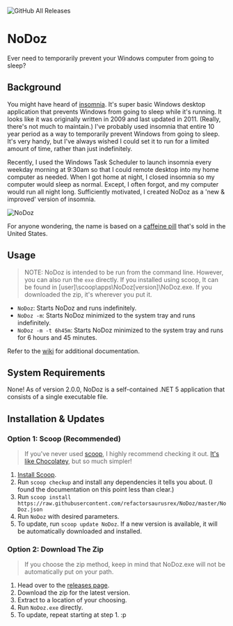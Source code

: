 ![GitHub All Releases](https://img.shields.io/github/downloads/refactorsaurusrex/nodoz/total?style=for-the-badge)

# NoDoz
Ever need to temporarily prevent your Windows computer from going to sleep? 

## Background

You might have heard of [insomnia](https://dlaa.me/Insomnia/). It's super basic Windows desktop application that prevents Windows from going to sleep while it's running. It looks like it was originally written in 2009 and last updated in 2011. (Really, there's not much to maintain.) I've probably used insomnia that entire 10 year period as a way to temporarily prevent Windows from going to sleep. It's very handy, but I've always wished I could set it to run for a limited amount of time, rather than just indefinitely. 

Recently, I used the Windows Task Scheduler to launch insomnia every weekday morning at 9:30am so that I could remote desktop into my home computer as needed. When I got home at night, I closed insomnia so my computer would sleep as normal. Except, I often forgot, and my computer would run all night long. Sufficiently motivated, I created NoDoz as a 'new & improved' version of insomnia.

![NoDoz](https://raw.githubusercontent.com/refactorsaurusrex/NoDoz/master/images/screenshot.png)

For anyone wondering, the name is based on a [caffeine pill](https://www.nodoz.com/) that's sold in the United States.

## Usage

> NOTE: NoDoz is intended to be run from the command line. However, you can also run the `exe` directly. If you installed using scoop, It can be found in [user]\scoop\apps\NoDoz\[version]\NoDoz.exe. If you downloaded the zip, it's wherever you put it.

- `NoDoz`: Starts NoDoz and runs indefinitely.
- `NoDoz -m`: Starts NoDoz minimized to the system tray and runs indefinitely. 
- `NoDoz -m -t 6h45m`: Starts NoDoz minimized to the system tray and runs for 6 hours and 45 minutes.

Refer to the [wiki](https://github.com/refactorsaurusrex/NoDoz/wiki) for additional documentation. 

## System Requirements

None! As of version 2.0.0, NoDoz is a self-contained .NET 5 application that consists of a single executable file. 

## Installation & Updates

### Option 1: Scoop (Recommended)

> If you've never used [scoop](https://scoop.sh/), I highly recommend checking it out. [It's like Chocolatey](https://github.com/lukesampson/scoop/wiki/Chocolatey-Comparison), but so much simpler!

1. [Install Scoop](https://github.com/lukesampson/scoop#installation).
2. Run `scoop checkup` and install any dependencies it tells you about. (I found the documentation on this point less than clear.)
3. Run `scoop install https://raw.githubusercontent.com/refactorsaurusrex/NoDoz/master/NoDoz.json`
4. Run `NoDoz` with desired parameters.
5. To update, run `scoop update NoDoz`. If a new version is available, it will be automatically downloaded and installed.

### Option 2: Download The Zip

> If you choose the zip method, keep in mind that NoDoz.exe will not be automatically put on your path.

1. Head over to the [releases page](https://github.com/refactorsaurusrex/NoDoz/releases). 
2. Download the zip for the latest version.
3. Extract to a location of your choosing.
4. Run `NoDoz.exe` directly. 
5. To update, repeat starting at step 1. :p
